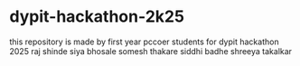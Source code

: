 # dypit-hackathon-2k25
this repository is made by first year pccoer students for dypit hackathon 2025
raj shinde
siya bhosale
somesh thakare
siddhi badhe
shreeya takalkar
